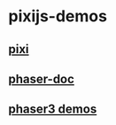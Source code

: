 # pixijs-demos

## [pixi](https://pixijs.com/)

## [phaser-doc](https://rexrainbow.github.io/phaser3-rex-notes/docs/site/)

## [phaser3 demos](https://github.com/digitsensitive/phaser3-typescript)